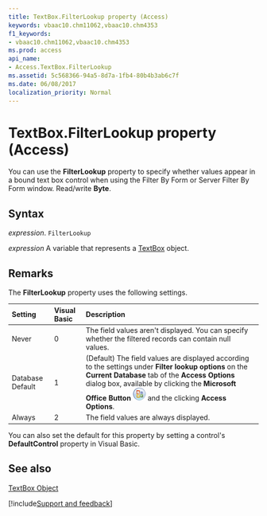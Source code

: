 ```yaml
---
title: TextBox.FilterLookup property (Access)
keywords: vbaac10.chm11062,vbaac10.chm4353
f1_keywords:
- vbaac10.chm11062,vbaac10.chm4353
ms.prod: access
api_name:
- Access.TextBox.FilterLookup
ms.assetid: 5c568366-94a5-8d7a-1fb4-80b4b3ab6c7f
ms.date: 06/08/2017
localization_priority: Normal
---
```



# TextBox.FilterLookup property (Access)

You can use the  **FilterLookup** property to specify whether values appear in a bound text box control when using the Filter By Form or Server Filter By Form window. Read/write **Byte**.


## Syntax

_expression_. `FilterLookup`

_expression_ A variable that represents a [TextBox](Access.TextBox.md) object.


## Remarks

The  **FilterLookup** property uses the following settings.



|Setting|Visual Basic|Description|
|:-----|:-----|:-----|
|Never|0|The field values aren't displayed. You can specify whether the filtered records can contain null values.|
|Database Default|1|(Default) The field values are displayed according to the settings under  **Filter lookup options** on the **Current Database** tab of the **Access Options** dialog box, available by clicking the **Microsoft Office Button** ![File menu button](../images/O12FileMenuButton_ZA10077102.gif) and the clicking **Access Options**.|
|Always|2|The field values are always displayed.|

You can also set the default for this property by setting a control's  **DefaultControl** property in Visual Basic.


## See also


[TextBox Object](Access.TextBox.md)

[!include[Support and feedback](~/includes/feedback-boilerplate.md)]